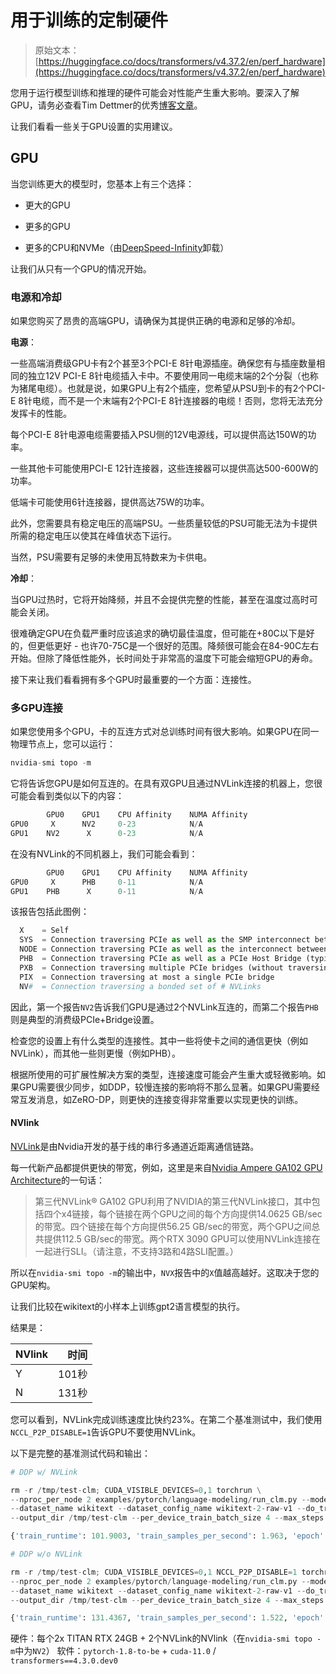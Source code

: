 # 用于训练的定制硬件

> 原始文本：[https://huggingface.co/docs/transformers/v4.37.2/en/perf_hardware](https://huggingface.co/docs/transformers/v4.37.2/en/perf_hardware)

您用于运行模型训练和推理的硬件可能会对性能产生重大影响。要深入了解GPU，请务必查看Tim Dettmer的优秀[博客文章](https://timdettmers.com/2020/09/07/which-gpu-for-deep-learning/)。

让我们看看一些关于GPU设置的实用建议。

## GPU

当您训练更大的模型时，您基本上有三个选择：

+   更大的GPU

+   更多的GPU

+   更多的CPU和NVMe（由[DeepSpeed-Infinity](main_classes/deepspeed#nvme-support)卸载）

让我们从只有一个GPU的情况开始。

### 电源和冷却

如果您购买了昂贵的高端GPU，请确保为其提供正确的电源和足够的冷却。

**电源**：

一些高端消费级GPU卡有2个甚至3个PCI-E 8针电源插座。确保您有与插座数量相同的独立12V PCI-E 8针电缆插入卡中。不要使用同一电缆末端的2个分裂（也称为猪尾电缆）。也就是说，如果GPU上有2个插座，您希望从PSU到卡的有2个PCI-E 8针电缆，而不是一个末端有2个PCI-E 8针连接器的电缆！否则，您将无法充分发挥卡的性能。

每个PCI-E 8针电源电缆需要插入PSU侧的12V电源线，可以提供高达150W的功率。

一些其他卡可能使用PCI-E 12针连接器，这些连接器可以提供高达500-600W的功率。

低端卡可能使用6针连接器，提供高达75W的功率。

此外，您需要具有稳定电压的高端PSU。一些质量较低的PSU可能无法为卡提供所需的稳定电压以使其在峰值状态下运行。

当然，PSU需要有足够的未使用瓦特数来为卡供电。

**冷却**：

当GPU过热时，它将开始降频，并且不会提供完整的性能，甚至在温度过高时可能会关闭。

很难确定GPU在负载严重时应该追求的确切最佳温度，但可能在+80C以下是好的，但更低更好 - 也许70-75C是一个很好的范围。降频很可能会在84-90C左右开始。但除了降低性能外，长时间处于非常高的温度下可能会缩短GPU的寿命。

接下来让我们看看拥有多个GPU时最重要的一个方面：连接性。

### 多GPU连接

如果您使用多个GPU，卡的互连方式对总训练时间有很大影响。如果GPU在同一物理节点上，您可以运行：

```py
nvidia-smi topo -m
```

它将告诉您GPU是如何互连的。在具有双GPU且通过NVLink连接的机器上，您很可能会看到类似以下的内容：

```py
        GPU0    GPU1    CPU Affinity    NUMA Affinity
GPU0     X      NV2     0-23            N/A
GPU1    NV2      X      0-23            N/A
```

在没有NVLink的不同机器上，我们可能会看到：

```py
        GPU0    GPU1    CPU Affinity    NUMA Affinity
GPU0     X      PHB     0-11            N/A
GPU1    PHB      X      0-11            N/A
```

该报告包括此图例：

```py
  X    = Self
  SYS  = Connection traversing PCIe as well as the SMP interconnect between NUMA nodes (e.g., QPI/UPI)
  NODE = Connection traversing PCIe as well as the interconnect between PCIe Host Bridges within a NUMA node
  PHB  = Connection traversing PCIe as well as a PCIe Host Bridge (typically the CPU)
  PXB  = Connection traversing multiple PCIe bridges (without traversing the PCIe Host Bridge)
  PIX  = Connection traversing at most a single PCIe bridge
  NV#  = Connection traversing a bonded set of # NVLinks
```

因此，第一个报告`NV2`告诉我们GPU是通过2个NVLink互连的，而第二个报告`PHB`则是典型的消费级PCIe+Bridge设置。

检查您的设置上有什么类型的连接性。其中一些将使卡之间的通信更快（例如NVLink），而其他一些则更慢（例如PHB）。

根据所使用的可扩展性解决方案的类型，连接速度可能会产生重大或轻微影响。如果GPU需要很少同步，如DDP，较慢连接的影响将不那么显著。如果GPU需要经常互发消息，如ZeRO-DP，则更快的连接变得非常重要以实现更快的训练。

#### NVlink

[NVLink](https://en.wikipedia.org/wiki/NVLink)是由Nvidia开发的基于线的串行多通道近距离通信链路。

每一代新产品都提供更快的带宽，例如，这里是来自[Nvidia Ampere GA102 GPU Architecture](https://www.nvidia.com/content/dam/en-zz/Solutions/geforce/ampere/pdf/NVIDIA-ampere-GA102-GPU-Architecture-Whitepaper-V1.pdf)的一句话：

> 第三代NVLink® GA102 GPU利用了NVIDIA的第三代NVLink接口，其中包括四个x4链接，每个链接在两个GPU之间的每个方向提供14.0625 GB/sec的带宽。四个链接在每个方向提供56.25 GB/sec的带宽，两个GPU之间总共提供112.5 GB/sec的带宽。两个RTX 3090 GPU可以使用NVLink连接在一起进行SLI。（请注意，不支持3路和4路SLI配置。）

所以在`nvidia-smi topo -m`的输出中，`NVX`报告中的`X`值越高越好。这取决于您的GPU架构。

让我们比较在wikitext的小样本上训练gpt2语言模型的执行。

结果是：

| NVlink | 时间 |
| --- | --: |
| Y | 101秒 |
| N | 131秒 |

您可以看到，NVLink完成训练速度比快约23%。在第二个基准测试中，我们使用`NCCL_P2P_DISABLE=1`告诉GPU不要使用NVLink。

以下是完整的基准测试代码和输出：

```py
# DDP w/ NVLink

rm -r /tmp/test-clm; CUDA_VISIBLE_DEVICES=0,1 torchrun \
--nproc_per_node 2 examples/pytorch/language-modeling/run_clm.py --model_name_or_path gpt2 \
--dataset_name wikitext --dataset_config_name wikitext-2-raw-v1 --do_train \
--output_dir /tmp/test-clm --per_device_train_batch_size 4 --max_steps 200

{'train_runtime': 101.9003, 'train_samples_per_second': 1.963, 'epoch': 0.69}

# DDP w/o NVLink

rm -r /tmp/test-clm; CUDA_VISIBLE_DEVICES=0,1 NCCL_P2P_DISABLE=1 torchrun \
--nproc_per_node 2 examples/pytorch/language-modeling/run_clm.py --model_name_or_path gpt2 \
--dataset_name wikitext --dataset_config_name wikitext-2-raw-v1 --do_train
--output_dir /tmp/test-clm --per_device_train_batch_size 4 --max_steps 200

{'train_runtime': 131.4367, 'train_samples_per_second': 1.522, 'epoch': 0.69}
```

硬件：每个2x TITAN RTX 24GB + 2个NVLink的NVlink（在`nvidia-smi topo -m`中为`NV2`） 软件：`pytorch-1.8-to-be` + `cuda-11.0` / `transformers==4.3.0.dev0`
